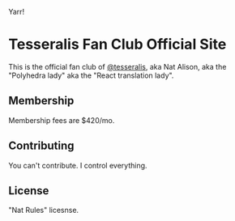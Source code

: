 Yarr!

# Tesseralis Fan Club Official Site

This is the official fan club of [@tesseralis](https://tessera.li), aka Nat Alison, aka the "Polyhedra lady" aka the "React translation lady".

## Membership

Membership fees are $420/mo.

## Contributing

You can't contribute. I control everything.

## License

"Nat Rules" licesnse.

